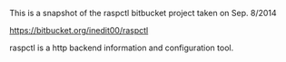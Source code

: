 This is a snapshot of the raspctl bitbucket project taken on Sep. 8/2014

https://bitbucket.org/inedit00/raspctl

raspctl is a http backend information and configuration tool.
